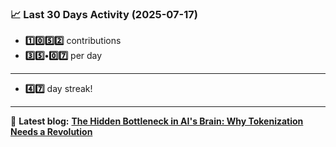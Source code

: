 <!--START_STATS-->
### 📈 Last 30 Days Activity (2025-07-17)  
- **1️⃣0️⃣5️⃣2️⃣** contributions  
- **3️⃣5️⃣•0️⃣7️⃣** per day
---
- **4️⃣7️⃣** day streak!
---
📝 **Latest blog:** [**The Hidden Bottleneck in AI's Brain: Why Tokenization Needs a Revolution**](https://andriak.com/blog/tokenization-revolution)
<!--END_STATS-->
